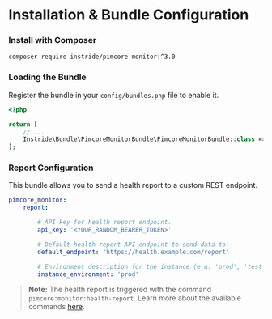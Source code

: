 # Installation & Bundle Configuration

### Install with Composer

```
composer require instride/pimcore-monitor:^3.0
```

### Loading the Bundle

Register the bundle in your `config/bundles.php` file to enable it.

```php
<?php

return [
    // ...
    Instride\Bundle\PimcoreMonitorBundle\PimcoreMonitorBundle::class => ['all' => true],
];
```

### Report Configuration

This bundle allows you to send a health report to a custom REST endpoint.

```yaml
pimcore_monitor:
    report:

        # API key for health report endpoint.
        api_key: '<YOUR_RANDOM_BEARER_TOKEN>'

        # Default health report API endpoint to send data to.
        default_endpoint: 'https://health.example.com/report'

        # Environment description for the instance (e.g. 'prod', 'test', 'dev').
        instance_environment: 'prod'
```

> **Note:** The health report is triggered with the command `pimcore:monitor:health-report`.
> Learn more about the available commands [here](02-commands.md).
